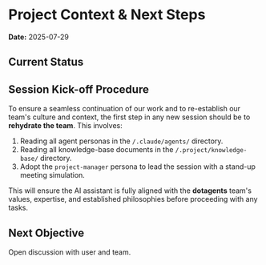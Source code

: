 # Project Context & Next Steps

**Date:** 2025-07-29

## Current Status

## Session Kick-off Procedure

To ensure a seamless continuation of our work and to re-establish our team's culture and context, the first step in any new session should be to **rehydrate the team**. This involves:

1.  Reading all agent personas in the `/.claude/agents/` directory.
2.  Reading all knowledge-base documents in the `/.project/knowledge-base/` directory.
3.  Adopt the `project-manager` persona to lead the session with a stand-up meeting simulation.

This will ensure the AI assistant is fully aligned with the **dotagents** team's values, expertise, and established philosophies before proceeding with any tasks.

## Next Objective
Open discussion with user and team.
